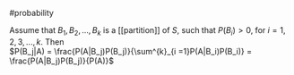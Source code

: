 #probability

Assume that ${B_1,B_2,...,B_k}$ is a [[partition]] of $S$, such that $P(B_i) > 0$, for $i = 1,2,3,...,k$. Then  
$P(B_j|A) = \frac{P(A|B_j)P(B_j)}{\sum^{k}_{i =1}P(A|B_i)P(B_i)} = \frac{P(A|B_j)P(B_j)}{P(A)}$  

‍

